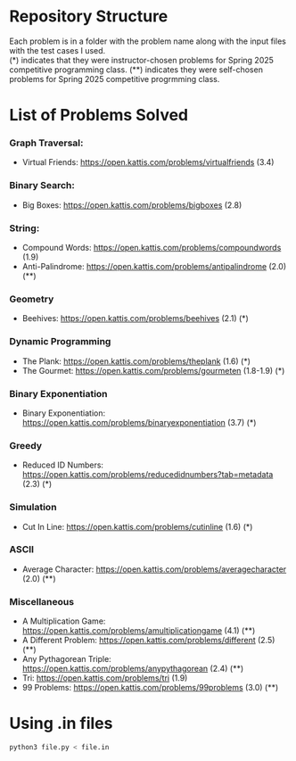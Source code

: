 # Repository Structure 
Each problem is in a folder with the problem name along with the input files with the test cases I used. <br /> (*) indicates that they were instructor-chosen problems for Spring 2025 competitive programming class. (**) indicates they were self-chosen problems for Spring 2025 competitive progrmming class.  

# List of Problems Solved
### Graph Traversal:
- Virtual Friends: https://open.kattis.com/problems/virtualfriends (3.4) <br />

### Binary Search:
- Big Boxes: https://open.kattis.com/problems/bigboxes (2.8) <br />

### String:
- Compound Words: https://open.kattis.com/problems/compoundwords (1.9)
- Anti-Palindrome: https://open.kattis.com/problems/antipalindrome (2.0) (**)

### Geometry
- Beehives: https://open.kattis.com/problems/beehives (2.1) (*)

### Dynamic Programming
- The Plank: https://open.kattis.com/problems/theplank (1.6) (*)
- The Gourmet: https://open.kattis.com/problems/gourmeten (1.8-1.9) (*)

### Binary Exponentiation 
- Binary Exponentiation: https://open.kattis.com/problems/binaryexponentiation (3.7) (*)

### Greedy 
- Reduced ID Numbers: https://open.kattis.com/problems/reducedidnumbers?tab=metadata (2.3) (*)

### Simulation
- Cut In Line: https://open.kattis.com/problems/cutinline (1.6) (*)

### ASCII
- Average Character: https://open.kattis.com/problems/averagecharacter (2.0) (**)

### Miscellaneous
- A Multiplication Game: https://open.kattis.com/problems/amultiplicationgame (4.1) (**)
- A Different Problem: https://open.kattis.com/problems/different (2.5) (**)
- Any Pythagorean Triple: https://open.kattis.com/problems/anypythagorean (2.4) (**)
- Tri: https://open.kattis.com/problems/tri (1.9) 
- 99 Problems: https://open.kattis.com/problems/99problems (3.0) (**)

# Using .in files
```bash
python3 file.py < file.in
```
